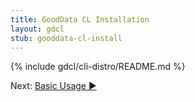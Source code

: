 ```yaml
---
title: GoodData CL Installation
layout: gdcl
stub: gooddata-cl-install
---
```


{% include gdcl/cli-distro/README.md %}
<div class="next">Next:&nbsp;<a href="/gooddata-cl/documentation.html">Basic Usage&nbsp;▶</a></div>

